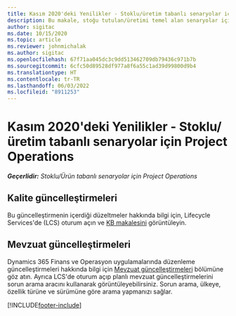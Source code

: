 ```yaml
---
title: Kasım 2020'deki Yenilikler - Stoklu/üretim tabanlı senaryolar için Project Operations
description: Bu makale, stoğu tutulan/üretimi temel alan senaryolar için Project Operations Kasım 2020 sürümünde yer alan kalite güncelleştirmeleri hakkında bilgi sağlar.
author: sigitac
ms.date: 10/15/2020
ms.topic: article
ms.reviewer: johnmichalak
ms.author: sigitac
ms.openlocfilehash: 67f71aa045dc3c9dd513462709db79436c971b7b
ms.sourcegitcommit: 6cfc50d89528df977a8f6a55c1ad39d99800d9b4
ms.translationtype: HT
ms.contentlocale: tr-TR
ms.lasthandoff: 06/03/2022
ms.locfileid: "8911253"
---
```

# <a name="whats-new-november-2020---project-operations-for-stockedproduction-based-scenarios"></a>Kasım 2020'deki Yenilikler - Stoklu/üretim tabanlı senaryolar için Project Operations

_**Geçerlidir:** Stoklu/Ürün tabanlı senaryolar için Project Operations_

## <a name="quality-updates"></a>Kalite güncelleştirmeleri

Bu güncelleştirmenin içerdiği düzeltmeler hakkında bilgi için, Lifecycle Services'de (LCS) oturum açın ve [KB makalesini](https://fix.lcs.dynamics.com/Issue/Details?bugId=488609&amp;dbType=3&amp;qc=8251e8e1d5e2386de850599926c1adc3fec8e2ba25308036d22cdfe0a1c28fc7) görüntüleyin.

## <a name="regulatory-updates"></a>Mevzuat güncelleştirmeleri

Dynamics 365 Finans ve Operasyon uygulamalarında düzenleme güncelleştirmeleri hakkında bilgi için [Mevzuat güncelleştirmeleri](/dynamics365/finance/localizations/regulatory-updates) bölümüne göz atın. Ayrıca LCS'de oturum açıp planlı mevzuat güncelleştirmelerini sorun arama aracını kullanarak görüntüleyebilirsiniz. Sorun arama, ülkeye, özellik türüne ve sürümüne göre arama yapmanızı sağlar.


[!INCLUDE[footer-include](../../includes/footer-banner.md)]